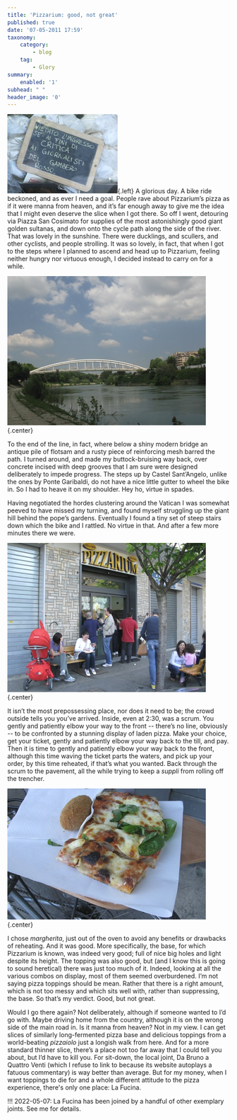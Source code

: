 ```yaml
---
title: 'Pizzarium: good, not great'
published: true
date: '07-05-2011 17:59'
taxonomy:
    category:
        - blog
    tag:
        - Glory
summary:
    enabled: '1'
subhead: " "
header_image: '0'
---
```


![A chalked notice outside Pizzarium forbidding entrance to critics and journalists](IMG_0079.jpg){.left} A glorious day. A bike ride beckoned, and as ever I need a goal. People rave about Pizzarium’s pizza as if it were manna from heaven, and it’s far enough away to give me the idea that I might even deserve the slice when I got there. So off I went, detouring via Piazza San Cosimato for supplies of the most astonishingly good giant golden sultanas, and down onto the cycle path along the side of the river. That was lovely in the sunshine. There were ducklings, and scullers, and other cyclists, and people strolling. It was so lovely, in fact, that when I got to the steps where I planned to ascend and head up to Pizzarium, feeling neither hungry nor virtuous enough, I decided instead to carry on for a while.

![Arched white footbridge over the Tiber](IMG_0072.jpg){.center}

To the end of the line, in fact, where below a shiny modern bridge an antique pile of flotsam and a rusty piece of reinforcing mesh barred the path. I turned around, and made my buttock-bruising way back, over concrete incised with deep grooves that I am sure were designed deliberately to impede progress. The steps up by Castel Sant’Angelo, unlike the ones by Ponte Garibaldi, do not have a nice little gutter to wheel the bike in. So I had to heave it on my shoulder. Hey ho, virtue in spades.

Having negotiated the hordes clustering around the Vatican I was somewhat peeved to have missed my turning, and found myself struggling up the giant hill behind the pope’s gardens. Eventually I found a tiny set of steep stairs down which the bike and I rattled. No virtue in that. And after a few more minutes there we were.

![People queuing outside Pizzarium](IMG_0080.jpg){.center}

It isn’t the most prepossessing place, nor does it need to be; the crowd outside tells you you’ve arrived. Inside, even at 2:30, was a scrum. You gently and patiently elbow your way to the front -- there’s no line, obviously -- to be confronted by a stunning display of laden pizza. Make your choice, get your ticket, gently and patiently elbow your way back to the till, and pay. Then it is time to gently and patiently elbow your way back to the front, although this time waving the ticket parts the waters, and pick up your order, by this time reheated, if that’s what you wanted. Back through the scrum to the pavement, all the while trying to keep a _suppli_ from rolling off the trencher.

![Wooden plate with a suppli and a slice of Bonci's pizza](IMG_0077.jpg){.center}

I chose _margherita_, just out of the oven to avoid any benefits or drawbacks of reheating. And it was good. More specifically, the base, for which Pizzarium is known, was indeed very good; full of nice big holes and light despite its height. The topping was also good, but (and I know this is going to sound heretical) there was just too much of it. Indeed, looking at all the various combos on display, most of them seemed overburdened. I’m not saying pizza toppings should be mean. Rather that there is a right amount, which is not too messy and which sits well with, rather than suppressing, the base. So that’s my verdict. Good, but not great.

Would I go there again? Not deliberately, although if someone wanted to I’d go with. Maybe driving home from the country, although it is on the wrong side of the main road in. Is it manna from heaven? Not in my view. I can get slices of similarly long-fermented pizza base and delicious toppings from a world-beating _pizzaiolo_ just a longish walk from here. And for a more standard thinner slice, there’s a place not too far away that I could tell you about, but I’d have to kill you. For sit-down, the local joint, Da Bruno a Quattro Venti (which I refuse to link to because its website autoplays a fatuous commentary) is way better than average. But for my money, when I want toppings to die for and a whole different attitude to the pizza experience, there's only one place: La Fucina.

!!! 2022-05-07: La Fucina has been joined by a handful of other exemplary joints. See me for details.
